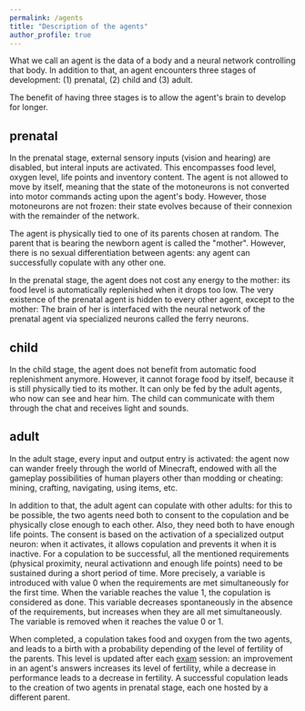 ```yaml
---
permalink: /agents
title: "Description of the agents"
author_profile: true
---
```


What we call an agent is the data of a body and a neural network controlling that body.
In addition to that, an agent encounters three stages of development:
(1) prenatal, (2) child and (3) adult.

The benefit of having three stages is to allow the agent's brain to develop for longer.

## prenatal
In the prenatal stage, external sensory inputs (vision and hearing) are disabled, but interal inputs are activated.
This encompasses food level, oxygen level, life points and inventory content.
The agent is not allowed to move by itself, meaning that the state of the motoneurons is not converted into motor commands acting upon the agent's body.
However, those motoneurons are not frozen:
their state evolves because of their connexion with the remainder of the network.

The agent is physically tied to one of its parents chosen at random.
The parent that is bearing the newborn agent is called the "mother".
However, there is no sexual differentiation between agents:
any agent can successfully copulate with any other one.

In the prenatal stage, the agent does not cost any energy to the mother:
its food level is automatically replenished when it drops too low.
The very existence of the prenatal agent is hidden to every other agent, except to the mother:
The brain of her is interfaced with the neural network of the prenatal agent via specialized neurons called the ferry neurons.

## child
In the child stage, the agent does not benefit from automatic food replenishment anymore.
However, it cannot forage food by itself, because it is still physically tied to its mother.
It can only be fed by the adult agents, who now can see and hear him.
The child can communicate with them through the chat and receives light and sounds.

## adult
In the adult stage, every input and output entry is activated:
the agent now can wander freely through the world of Minecraft, endowed with all the gameplay possibilities of human players other than modding or cheating:
mining, crafting, navigating, using items, etc.

In addition to that, the adult agent can copulate with other adults:
for this to be possible, the two agents need both to consent to the copulation and be physically close enough to each other.
Also, they need both to have enough life points.
The consent is based on the activation of a specialized output neuron:
when it activates, it allows copulation and prevents it when it is inactive.
For a copulation to be successful, all the mentioned requirements (physical proximity, neural activationn and enough life points) need to be sustained during a short period of time.
More precisely, a variable is introduced with value 0 when the requirements are met simultaneously for the first time.
When the variable reaches the value 1, the copulation is considered as done.
This variable decreases spontaneously in the absence of the requirements, but increases when they are all met simultaneously.
The variable is removed when it reaches the value 0 or 1.

When completed, a copulation takes food and oxygen from the two agents, and leads to a birth with a probability depending of the level of fertility of the parents.
This level is updated after each [exam](/exams) session:
an improvement in an agent's answers increases its level of fertility, while a decrease in performance leads to a decrease in fertility.
A successful copulation leads to the creation of two agents in prenatal stage, each one hosted by a different parent.
